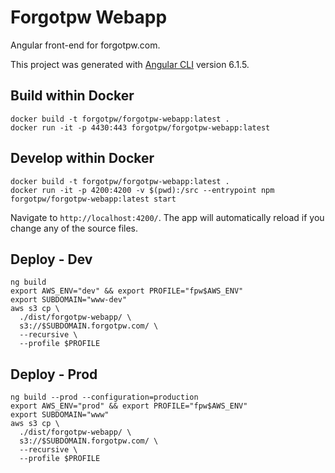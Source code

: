# Forgotpw Webapp

Angular front-end for forgotpw.com.

This project was generated with [Angular CLI](https://github.com/angular/angular-cli) version 6.1.5.

## Build within Docker

```shell
docker build -t forgotpw/forgotpw-webapp:latest .
docker run -it -p 4430:443 forgotpw/forgotpw-webapp:latest
```

## Develop within Docker

```shell
docker build -t forgotpw/forgotpw-webapp:latest .
docker run -it -p 4200:4200 -v $(pwd):/src --entrypoint npm forgotpw/forgotpw-webapp:latest start
```

Navigate to `http://localhost:4200/`. The app will automatically reload if you change any of the source files.

## Deploy - Dev

```shell
ng build
export AWS_ENV="dev" && export PROFILE="fpw$AWS_ENV"
export SUBDOMAIN="www-dev"
aws s3 cp \
  ./dist/forgotpw-webapp/ \
  s3://$SUBDOMAIN.forgotpw.com/ \
  --recursive \
  --profile $PROFILE
```

## Deploy - Prod

```shell
ng build --prod --configuration=production
export AWS_ENV="prod" && export PROFILE="fpw$AWS_ENV"
export SUBDOMAIN="www"
aws s3 cp \
  ./dist/forgotpw-webapp/ \
  s3://$SUBDOMAIN.forgotpw.com/ \
  --recursive \
  --profile $PROFILE
```
